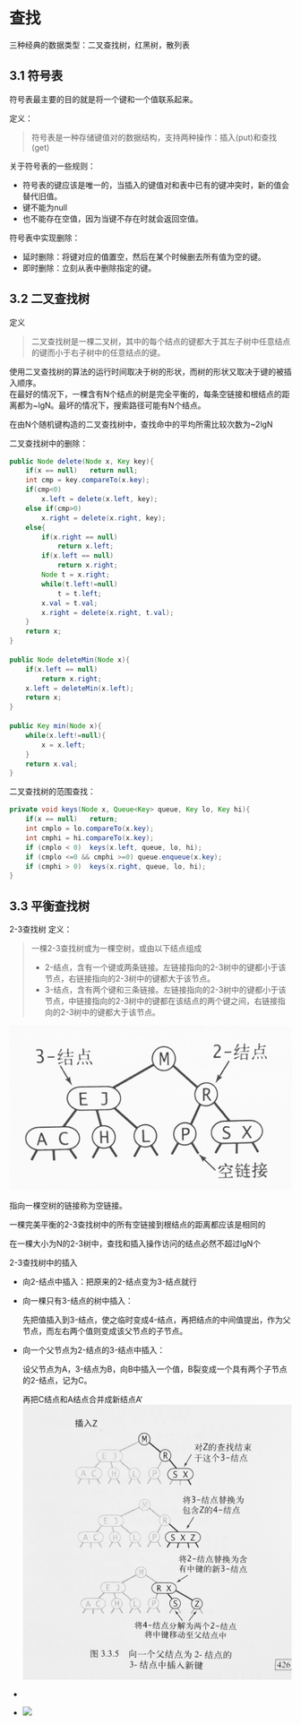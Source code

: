 # 查找
三种经典的数据类型：二叉查找树，红黑树，散列表
## 3.1 符号表
符号表最主要的目的就是将一个键和一个值联系起来。<br>

定义：<br>
> 符号表是一种存储键值对的数据结构，支持两种操作：插入(put)和查找(get)


关于符号表的一些规则：
- 符号表的键应该是唯一的，当插入的键值对和表中已有的键冲突时，新的值会替代旧值。
- 键不能为null
- 也不能存在空值，因为当键不存在时就会返回空值。


符号表中实现删除：
- 延时删除：将键对应的值置空，然后在某个时候删去所有值为空的键。
- 即时删除：立刻从表中删除指定的键。


## 3.2 二叉查找树
定义
> 二叉查找树是一棵二叉树，其中的每个结点的键都大于其左子树中任意结点的键而小于右子树中的任意结点的键。


使用二叉查找树的算法的运行时间取决于树的形状，而树的形状又取决于键的被插入顺序。<br>
在最好的情况下，一棵含有N个结点的树是完全平衡的，每条空链接和根结点的距离都为~lgN。最坏的情况下，搜索路径可能有N个结点。<br>

在由N个随机键构造的二叉查找树中，查找命中的平均所需比较次数为~2lgN
<br>

二叉查找树中的删除：

```Java
public Node delete(Node x, Key key){
    if(x == null)   return null;
    int cmp = key.compareTo(x.key);
    if(cmp<0)   
        x.left = delete(x.left, key);
    else if(cmp>0)
        x.right = delete(x.right, key);
    else{
        if(x.right == null)
            return x.left;
        if(x.left == null)
            return x.right;
        Node t = x.right;
        while(t.left!=null)
            t = t.left;
        x.val = t.val;
        x.right = delete(x.right, t.val);
    }
    return x;
}

public Node deleteMin(Node x){
    if(x.left == null)
        return x.right;
    x.left = deleteMin(x.left);
    return x;
}

public Key min(Node x){
    while(x.left!=null){
        x = x.left;
    }
    return x.val;
}
```

二叉查找树的范围查找：

```Java
private void keys(Node x, Queue<Key> queue, Key lo, Key hi){
    if(x == null)   return;
    int cmplo = lo.compareTo(x.key);
    int cmphi = hi.compareTo(x.key);
    if (cmplo < 0)  keys(x.left, queue, lo, hi);
    if (cmplo <=0 && cmphi >=0) queue.enqueue(x.key);
    if (cmphi > 0)  keys(x.right, queue, lo, hi);
}
```

## 3.3 平衡查找树
2-3查找树 定义：
> 一棵2-3查找树或为一棵空树，或由以下结点组成<br>
> - 2-结点，含有一个键或两条链接。左链接指向的2-3树中的键都小于该节点，右链接指向的2-3树中的键都大于该节点。
> - 3-结点，含有两个键和三条链接。左链接指向的2-3树中的键都小于该节点，中链接指向的2-3树中的键都在该结点的两个键之间，右链接指向的2-3树中的键都大于该节点。

![image style="width=200px"](../img/2-3Tree.jpg)

指向一棵空树的链接称为空链接。

一棵完美平衡的2-3查找树中的所有空链接到根结点的距离都应该是相同的

在一棵大小为N的2-3树中，查找和插入操作访问的结点必然不超过lgN个

2-3查找树中的插入

- 向2-结点中插入：把原来的2-结点变为3-结点就行

- 向一棵只有3-结点的树中插入：

  先把值插入到3-结点，使之临时变成4-结点，再把结点的中间值提出，作为父节点，而左右两个值则变成该父节点的子节点。

- 向一个父节点为2-结点的3-结点中插入：

  设父节点为A，3-结点为B，向B中插入一个值，B裂变成一个具有两个子节点的2-结点，记为C。

  再把C结点和A结点合并成新结点A‘![image style="width=100px"](../img/3.3.5.jpg)

- ​

- <img src="../img/3.3.5"/>